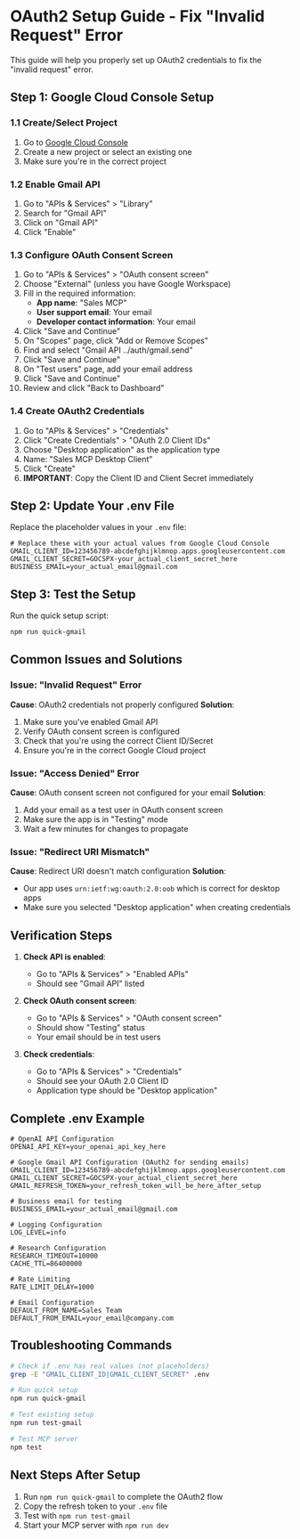 # OAuth2 Setup Guide - Fix "Invalid Request" Error

This guide will help you properly set up OAuth2 credentials to fix the "invalid request" error.

## Step 1: Google Cloud Console Setup

### 1.1 Create/Select Project
1. Go to [Google Cloud Console](https://console.cloud.google.com/)
2. Create a new project or select an existing one
3. Make sure you're in the correct project

### 1.2 Enable Gmail API
1. Go to "APIs & Services" > "Library"
2. Search for "Gmail API"
3. Click on "Gmail API"
4. Click "Enable"

### 1.3 Configure OAuth Consent Screen
1. Go to "APIs & Services" > "OAuth consent screen"
2. Choose "External" (unless you have Google Workspace)
3. Fill in the required information:
   - **App name**: "Sales MCP"
   - **User support email**: Your email
   - **Developer contact information**: Your email
4. Click "Save and Continue"
5. On "Scopes" page, click "Add or Remove Scopes"
6. Find and select "Gmail API ../auth/gmail.send"
7. Click "Save and Continue"
8. On "Test users" page, add your email address
9. Click "Save and Continue"
10. Review and click "Back to Dashboard"

### 1.4 Create OAuth2 Credentials
1. Go to "APIs & Services" > "Credentials"
2. Click "Create Credentials" > "OAuth 2.0 Client IDs"
3. Choose "Desktop application" as the application type
4. Name: "Sales MCP Desktop Client"
5. Click "Create"
6. **IMPORTANT**: Copy the Client ID and Client Secret immediately

## Step 2: Update Your .env File

Replace the placeholder values in your `.env` file:

```env
# Replace these with your actual values from Google Cloud Console
GMAIL_CLIENT_ID=123456789-abcdefghijklmnop.apps.googleusercontent.com
GMAIL_CLIENT_SECRET=GOCSPX-your_actual_client_secret_here
BUSINESS_EMAIL=your_actual_email@gmail.com
```

## Step 3: Test the Setup

Run the quick setup script:
```bash
npm run quick-gmail
```

## Common Issues and Solutions

### Issue: "Invalid Request" Error
**Cause**: OAuth2 credentials not properly configured
**Solution**: 
1. Make sure you've enabled Gmail API
2. Verify OAuth consent screen is configured
3. Check that you're using the correct Client ID/Secret
4. Ensure you're in the correct Google Cloud project

### Issue: "Access Denied" Error
**Cause**: OAuth consent screen not configured for your email
**Solution**:
1. Add your email as a test user in OAuth consent screen
2. Make sure the app is in "Testing" mode
3. Wait a few minutes for changes to propagate

### Issue: "Redirect URI Mismatch"
**Cause**: Redirect URI doesn't match configuration
**Solution**: 
- Our app uses `urn:ietf:wg:oauth:2.0:oob` which is correct for desktop apps
- Make sure you selected "Desktop application" when creating credentials

## Verification Steps

1. **Check API is enabled**:
   - Go to "APIs & Services" > "Enabled APIs"
   - Should see "Gmail API" listed

2. **Check OAuth consent screen**:
   - Go to "APIs & Services" > "OAuth consent screen"
   - Should show "Testing" status
   - Your email should be in test users

3. **Check credentials**:
   - Go to "APIs & Services" > "Credentials"
   - Should see your OAuth 2.0 Client ID
   - Application type should be "Desktop application"

## Complete .env Example

```env
# OpenAI API Configuration
OPENAI_API_KEY=your_openai_api_key_here

# Google Gmail API Configuration (OAuth2 for sending emails)
GMAIL_CLIENT_ID=123456789-abcdefghijklmnop.apps.googleusercontent.com
GMAIL_CLIENT_SECRET=GOCSPX-your_actual_client_secret_here
GMAIL_REFRESH_TOKEN=your_refresh_token_will_be_here_after_setup

# Business email for testing
BUSINESS_EMAIL=your_actual_email@gmail.com

# Logging Configuration
LOG_LEVEL=info

# Research Configuration
RESEARCH_TIMEOUT=10000
CACHE_TTL=86400000

# Rate Limiting
RATE_LIMIT_DELAY=1000

# Email Configuration
DEFAULT_FROM_NAME=Sales Team
DEFAULT_FROM_EMAIL=your_email@company.com
```

## Troubleshooting Commands

```bash
# Check if .env has real values (not placeholders)
grep -E "GMAIL_CLIENT_ID|GMAIL_CLIENT_SECRET" .env

# Run quick setup
npm run quick-gmail

# Test existing setup
npm run test-gmail

# Test MCP server
npm test
```

## Next Steps After Setup

1. Run `npm run quick-gmail` to complete the OAuth2 flow
2. Copy the refresh token to your `.env` file
3. Test with `npm run test-gmail`
4. Start your MCP server with `npm run dev` 